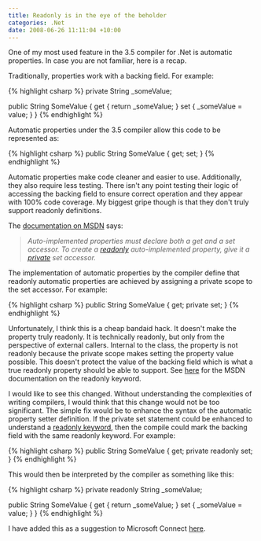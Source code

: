 ```yaml
---
title: Readonly is in the eye of the beholder
categories: .Net
date: 2008-06-26 11:11:04 +10:00
---
```


One of my most used feature in the 3.5 compiler for .Net is automatic properties. In case you are not familiar, here is a recap.

Traditionally, properties work with a backing field. For example:

<!--more-->

{% highlight csharp %}
private String _someValue;
    
public String SomeValue
{
    get
    {
        return _someValue;
    }
    set
    {
        _someValue = value;
    }
}
{% endhighlight %}

Automatic properties under the 3.5 compiler allow this code to be represented as:

{% highlight csharp %}
public String SomeValue
{
    get;
    set;
}
{% endhighlight %}

Automatic properties make code cleaner and easier to use. Additionally, they also require less testing. There isn't any point testing their logic of accessing the backing field to ensure correct operation and they appear with 100% code coverage. My biggest gripe though is that they don't truly support readonly definitions.

The [documentation on MSDN][0] says:

> _Auto-implemented properties must declare both a get and a set accessor. To create a [readonly][1] auto-implemented property, give it a [private][2] set accessor._

The implementation of automatic properties by the compiler define that readonly automatic properties are achieved by assigning a private scope to the set accessor. For example:

{% highlight csharp %}
public String SomeValue
{
    get;
    private set;
}
{% endhighlight %}

Unfortunately, I think this is a cheap bandaid hack. It doesn't make the property truly readonly. It is technically readonly, but only from the perspective of external callers. Internal to the class, the property is not readonly because the private scope makes setting the property value possible. This doesn't protect the value of the backing field which is what a true readonly property should be able to support. See [here][3] for the MSDN documentation on the readonly keyword.

I would like to see this changed. Without understanding the complexities of writing compilers, I would think that this change would not be too significant. The simple fix would be to enhance the syntax of the automatic property setter definition. If the private set statement could be enhanced to understand a [readonly keyword][3], then the compile could mark the backing field with the same readonly keyword. For example:

{% highlight csharp %}
public String SomeValue
{
    get;
    private readonly set;
}
{% endhighlight %}

This would then be interpreted by the compiler as something like this:

{% highlight csharp %}
private readonly String _someValue;
    
public String SomeValue
{
    get
    {
        return _someValue;
    }
    set
    {
        _someValue = value;
    }
}
{% endhighlight %}

I have added this as a suggestion to Microsoft Connect [here][4].

[0]: http://msdn.microsoft.com/en-us/library/bb384054.aspx
[1]: http://msdn.microsoft.com/en-us/library/acdd6hb7.aspx
[2]: http://msdn.microsoft.com/en-us/library/st6sy9xe.aspx
[3]: http://msdn.microsoft.com/en-us/library/acdd6hb7(VS.80).aspx
[4]: https://connect.microsoft.com/VisualStudio/feedback/ViewFeedback.aspx?FeedbackID=353059
